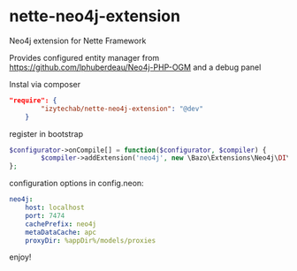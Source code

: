 nette-neo4j-extension
=====================

Neo4j extension for Nette Framework

Provides configured entity manager from https://github.com/lphuberdeau/Neo4j-PHP-OGM and a debug panel

Instal via composer

```json
"require": {
		"izytechab/nette-neo4j-extension": "@dev"
    }
``` 

register in bootstrap

```php
$configurator->onCompile[] = function($configurator, $compiler) {
		$compiler->addExtension('neo4j', new \Bazo\Extensions\Neo4j\DI\Neo4jExtension);
};
```

configuration options in config.neon:

```yaml
neo4j:
	host: localhost
	port: 7474
	cachePrefix: neo4j
	metaDataCache: apc
	proxyDir: %appDir%/models/proxies
```

enjoy!
